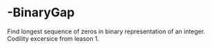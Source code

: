 # -BinaryGap
Find longest sequence of zeros in binary representation of an integer. Codility excersice from leason 1.
